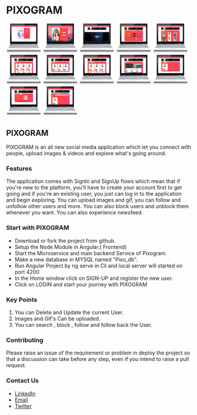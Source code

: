 # PIXOGRAM
<img src ="Snapshots/main.png" width= "19%" height ="50%"> <img src ="Snapshots/login.png" width= "19%" height ="50%"> <img src ="Snapshots/homepage.png" width= "19%" height ="50%"> <img src ="Snapshots/upload.png" width= "19%" height ="50%">
<img src ="Snapshots/mymedia.png" width= "19%" height ="50%"><br>
<img src ="Snapshots/alluser.png" width= "19%" height ="50%"> <img src ="Snapshots/followers.png" width= "19%" height ="50%"> <img src ="Snapshots/following.png" width= "19%" height ="50%"> <img src ="Snapshots/myaccount.png" width= "19%" height ="50%">
<img src ="Snapshots/blocked.png" width= "19%" height ="50%"><br>
<img src ="Snapshots/update.png" width= "19%" height ="50%"> <img src ="Snapshots/search.png" width= "19%" height ="50%"> 




## PIXOGRAM
PIXOGRAM is an all new social media application which let you connect with people, upload images & videos and explore what's going around.

### Features 
The application comes with SignIn and SignUp flows which mean that if you're new to the platform, you'll have to create your account first to get going and if you're an existing user, you just can log in to the application and begin exploring. You can upload images and gif, you can follow and unfollow other users and more. You can also block users and unblock them whenever you want. You can also experience newsfeed.


### Start with PIXOGRAM
- Download or fork the project from github.
- Setup the Node Module in Angular.( Frontend) 
- Start the Microservice and main backend Service of Pixogram.
- Make a new database in MYSQL named "Pixo_db".
- Run Angular Project by ng serve in Cli and local server will started on port 4200
- In the Home window click on SIGN-UP and register the new user.
- Click on LOGIN and start your journey with PIXOGRAM

### Key Points
1. You can Delete and Update the current User.
2. Images and Gif's Can be uploaded.
3. You can search , block , follow and follow back the User.



### Contributing
Please raise an issue of the requirement or problem in deploy the project so that a discussion can take before any step, even if you intend to raise a pull request.


### Contact Us
* [LinkedIn](https://in.linkedin.com/in/sharmaayush981) 
* [Email](test1email320@gmail.com)
* [Twitter](https://twitter.com/i_ayush_sharma)
